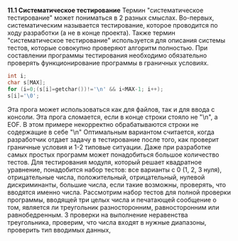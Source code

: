 **11.1 Систематическое тестирование**
Термин "систематическое тестирование" может пониматься в 2 разных смыслах. Во-первых, систематическим называется тестирование, которое проводится по ходу разработки (а не в конце проекта). Также термин "систематическое тестирование" используется для описания системы тестов, которые совокупно проверяют алгоритм полностью.
При составлении программы тестирования необходимо обязательно проверять функционирование программы в граничных условиях.
```cpp
int i;
char s[MAX];
for (i=0;(s[i]=getchar())!='\n' && i<MAX-1; i++);
s[i]='\0';
```
Эта прога может использоваться как для файлов, так и для ввода с консоли. Эта прога сломается, если в конце строки стояло не "\n", а EOF.
В этом примере некорректно обрабатываются строки не содержащие в себе "\n"
Оптимальным вариантом считается, когда разработчик отдает задачу в тестирование после того, как проверит граничные условия и 1-2 типовые ситуации.
Даже при разработке самых простых программ может понадобиться большое количество тестов.
Для тестирования модуля, который решает квадратное уравнение, понадобится набор тестов: все варианты с 0 (1, 2, 3 нуля), отрицательные числа, положительный, отрицательный, нулевой дискриминанты, большие числа, если такие возможны, проверять, что вводятся именно числа.
Рассмотрим набор тестов для полной проверки программы, вводящей три целых числа и печатающей сообщение о том, является ли треугольник разносторонним, равносторонним или равнобедренным.
3 проверки на выполнение неравенства треугольника, проверим, что числа входят в нужные диапазоны, проверить тип вводимых данных, 